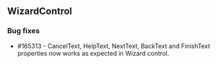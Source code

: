 ## WizardControl

### Bug fixes

* \#165313 - CancelText, HelpText, NextText, BackText and FinishText properties now works as expected in Wizard control.